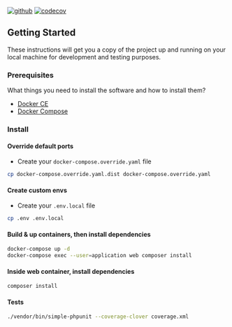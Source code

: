 [![github](https://github.com/cvilleger/slack-bot/workflows/App/badge.svg)](https://github.com/cvilleger/slack-bot/actions)
[![codecov](https://codecov.io/gh/cvilleger/slack-bot/branch/master/graph/badge.svg)](https://codecov.io/gh/cvilleger/slack-bot)

## Getting Started

These instructions will get you a copy of the project up and running on your local machine for development and testing purposes.

### Prerequisites

What things you need to install the software and how to install them?

- [Docker CE](https://www.docker.com/community-edition)
- [Docker Compose](https://docs.docker.com/compose/install)

### Install  
  
#### Override default ports

- Create your `docker-compose.override.yaml` file

```bash
cp docker-compose.override.yaml.dist docker-compose.override.yaml
```

#### Create custom envs

- Create your `.env.local` file

```bash
cp .env .env.local
```

#### Build & up containers, then install dependencies

```bash
docker-compose up -d
docker-compose exec --user=application web composer install
```

#### Inside web container, install dependencies

```bash
composer install
```

#### Tests

```bash
./vendor/bin/simple-phpunit --coverage-clover coverage.xml
```
